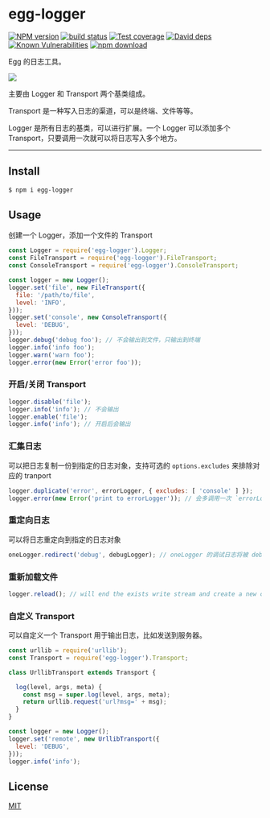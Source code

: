 # egg-logger

[![NPM version][npm-image]][npm-url]
[![build status][travis-image]][travis-url]
[![Test coverage][codecov-image]][codecov-url]
[![David deps][david-image]][david-url]
[![Known Vulnerabilities][snyk-image]][snyk-url]
[![npm download][download-image]][download-url]

[npm-image]: https://img.shields.io/npm/v/egg-logger.svg?style=flat-square
[npm-url]: https://npmjs.org/package/egg-logger
[travis-image]: https://img.shields.io/travis/eggjs/egg-logger.svg?style=flat-square
[travis-url]: https://travis-ci.org/eggjs/egg-logger
[codecov-image]: https://codecov.io/github/eggjs/egg-logger/coverage.svg?branch=master
[codecov-url]: https://codecov.io/github/eggjs/egg-logger?branch=master
[david-image]: https://img.shields.io/david/eggjs/egg-logger.svg?style=flat-square
[david-url]: https://david-dm.org/eggjs/egg-logger
[snyk-image]: https://snyk.io/test/npm/egg-logger/badge.svg?style=flat-square
[snyk-url]: https://snyk.io/test/npm/egg-logger
[download-image]: https://img.shields.io/npm/dm/egg-logger.svg?style=flat-square
[download-url]: https://npmjs.org/package/egg-logger

Egg 的日志工具。

![](diagram.png)

主要由 Logger 和 Transport 两个基类组成。

Transport 是一种写入日志的渠道，可以是终端、文件等等。

Logger 是所有日志的基类，可以进行扩展。一个 Logger 可以添加多个 Transport，只要调用一次就可以将日志写入多个地方。

---

## Install

```bash
$ npm i egg-logger
```

## Usage

创建一个 Logger，添加一个文件的 Transport

```js
const Logger = require('egg-logger').Logger;
const FileTransport = require('egg-logger').FileTransport;
const ConsoleTransport = require('egg-logger').ConsoleTransport;

const logger = new Logger();
logger.set('file', new FileTransport({
  file: '/path/to/file',
  level: 'INFO',
}));
logger.set('console', new ConsoleTransport({
  level: 'DEBUG',
}));
logger.debug('debug foo'); // 不会输出到文件，只输出到终端
logger.info('info foo');
logger.warn('warn foo');
logger.error(new Error('error foo'));
```

### 开启/关闭 Transport

```js
logger.disable('file');
logger.info('info'); // 不会输出
logger.enable('file');
logger.info('info'); // 开启后会输出
```

### 汇集日志

可以把日志复制一份到指定的日志对象，支持可选的 `options.excludes` 来排除对应的 tranport

```js
logger.duplicate('error', errorLogger, { excludes: [ 'console' ] });
logger.error(new Error('print to errorLogger')); // 会多调用一次 `errorLogger.error`
```

### 重定向日志

可以将日志重定向到指定的日志对象

```js
oneLogger.redirect('debug', debugLogger); // oneLogger 的调试日志将被 debugLogger 接管，输出过去。
```

### 重新加载文件

```js
logger.reload(); // will end the exists write stream and create a new one.
```

### 自定义 Transport

可以自定义一个 Transport 用于输出日志，比如发送到服务器。

```js
const urllib = require('urllib');
const Transport = require('egg-logger').Transport;

class UrllibTransport extends Transport {

  log(level, args, meta) {
    const msg = super.log(level, args, meta);
    return urllib.request('url?msg=' + msg);
  }
}

const logger = new Logger();
logger.set('remote', new UrllibTransport({
  level: 'DEBUG',
}));
logger.info('info');
```

## License

[MIT](LICENSE)
